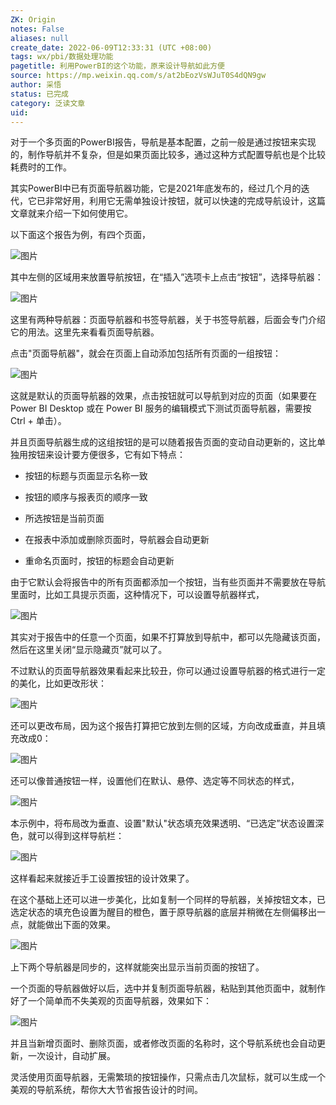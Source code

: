 ```yaml
---
ZK: Origin
notes: False
aliases: null
create_date: 2022-06-09T12:33:31 (UTC +08:00)
tags: wx/pbi/数据处理功能
pagetitle: 利用PowerBI的这个功能，原来设计导航如此方便
source: https://mp.weixin.qq.com/s/at2bEozVsWJuT0S4dQN9gw
author: 采悟
status: 已完成
category: 泛读文章
uid: 
---
```


对于一个多页面的PowerBI报告，导航是基本配置，之前一般是通过按钮来实现的，制作导航并不复杂，但是如果页面比较多，通过这种方式配置导航也是个比较耗费时的工作。  

其实PowerBI中已有页面导航器功能，它是2021年底发布的，经过几个月的迭代，它已非常好用，利用它无需单独设计按钮，就可以快速的完成导航设计，这篇文章就来介绍一下如何使用它。  

以下面这个报告为例，有四个页面，

![图片](https://mmbiz.qpic.cn/mmbiz_png/aHEbZtANQJO1oPxE7Y532ybJjoNLBib1e2YLVtbEVXJ5qKoQENG7Q1W5vAcdEwuwYsgbCUbI4zvdEuh618IUhQA/640?wx_fmt=png&wxfrom=5&wx_lazy=1&wx_co=1)

其中左侧的区域用来放置导航按钮，在“插入”选项卡上点击“按钮”，选择导航器：

![图片](https://mmbiz.qpic.cn/mmbiz_png/aHEbZtANQJO1oPxE7Y532ybJjoNLBib1eAxmxk36cNkR1tCM0jplqyWupwVjU5lwFXicKUwSVxcnNHEPvTJpdzVw/640?wx_fmt=png&wxfrom=5&wx_lazy=1&wx_co=1)

这里有两种导航器：页面导航器和书签导航器，关于书签导航器，后面会专门介绍它的用法。这里先来看看页面导航器。

点击"页面导航器"，就会在页面上自动添加包括所有页面的一组按钮：  

![图片](https://mmbiz.qpic.cn/mmbiz_png/aHEbZtANQJO1oPxE7Y532ybJjoNLBib1eM5hfd8ia4aZLeiayE5t9gpdkhJ71DV1mJShAsfpicHViaAEZiaWc7eBSbgw/640?wx_fmt=png&wxfrom=5&wx_lazy=1&wx_co=1)

这就是默认的页面导航器的效果，点击按钮就可以导航到对应的页面（如果要在 Power BI Desktop 或在 Power BI 服务的编辑模式下测试页面导航器，需要按 Ctrl + 单击）。

并且页面导航器生成的这组按钮的是可以随着报告页面的变动自动更新的，这比单独用按钮来设计要方便很多，它有如下特点：  

-   按钮的标题与页面显示名称一致
    
-   按钮的顺序与报表页的顺序一致
    
-   所选按钮是当前页面
    
-   在报表中添加或删除页面时，导航器会自动更新
    
-   重命名页面时，按钮的标题会自动更新
    

由于它默认会将报告中的所有页面都添加一个按钮，当有些页面并不需要放在导航里面时，比如工具提示页面，这种情况下，可以设置导航器样式，

![图片](https://mmbiz.qpic.cn/mmbiz_png/aHEbZtANQJO1oPxE7Y532ybJjoNLBib1eZ2joh3ibjhncgrZI2xibT2YkUicyu348SET2G2RXMcHQKwcuOUAXlDG8g/640?wx_fmt=png&wxfrom=5&wx_lazy=1&wx_co=1)

其实对于报告中的任意一个页面，如果不打算放到导航中，都可以先隐藏该页面，然后在这里关闭“显示隐藏页”就可以了。  

不过默认的页面导航器效果看起来比较丑，你可以通过设置导航器的格式进行一定的美化，比如更改形状：

![图片](https://mmbiz.qpic.cn/mmbiz_png/aHEbZtANQJO1oPxE7Y532ybJjoNLBib1eW7lhiclr8xKeQQTbk2icC4N6JrBmy74ndV4gOInvFOw7P881r7ASaKoA/640?wx_fmt=png&wxfrom=5&wx_lazy=1&wx_co=1)

还可以更改布局，因为这个报告打算把它放到左侧的区域，方向改成垂直，并且填充改成0：

![图片](https://mmbiz.qpic.cn/mmbiz_png/aHEbZtANQJO1oPxE7Y532ybJjoNLBib1eb46dwNXH7SqBSdXIA3Kh4Z8cBrvgQFCdbawWSvrwgU71GGsXzUGY3g/640?wx_fmt=png&wxfrom=5&wx_lazy=1&wx_co=1)

还可以像普通按钮一样，设置他们在默认、悬停、选定等不同状态的样式，

![图片](https://mmbiz.qpic.cn/mmbiz_png/aHEbZtANQJO1oPxE7Y532ybJjoNLBib1e5fjzmtTibpFaWIqiciadY5jFgDicWwXN6uSW1ibIwPZucrCKzKtX6cEMU3A/640?wx_fmt=png&wxfrom=5&wx_lazy=1&wx_co=1)

本示例中，将布局改为垂直、设置"默认"状态填充效果透明、“已选定”状态设置深色，就可以得到这样导航栏：

![图片](https://mmbiz.qpic.cn/mmbiz_png/aHEbZtANQJO1oPxE7Y532ybJjoNLBib1eKk6gQVpanmB8FP2m4OyJW8b2YREVfR8wptMfbJIwS3KNJU77ia3RbyA/640?wx_fmt=png&wxfrom=5&wx_lazy=1&wx_co=1)

这样看起来就接近手工设置按钮的设计效果了。

在这个基础上还可以进一步美化，比如复制一个同样的导航器，关掉按钮文本，已选定状态的填充色设置为醒目的橙色，置于原导航器的底层并稍微在左侧偏移出一点，就能做出下面的效果。

![图片](https://mmbiz.qpic.cn/mmbiz_png/aHEbZtANQJO1oPxE7Y532ybJjoNLBib1eMVT31EzZz3d8D1DvvLxFo5pIVUvFW4dhUrWQvUmPS6KgNJIK0L6JhA/640?wx_fmt=png&wxfrom=5&wx_lazy=1&wx_co=1)

上下两个导航器是同步的，这样就能突出显示当前页面的按钮了。

一个页面的导航器做好以后，选中并复制页面导航器，粘贴到其他页面中，就制作好了一个简单而不失美观的页面导航器，效果如下：  

![图片](https://mmbiz.qpic.cn/mmbiz_gif/aHEbZtANQJO1oPxE7Y532ybJjoNLBib1ey9dDCHy0qFRrh9x8qnlOuo2aibDpJibd1wbPM6YoNc4EHxhm2lq2apgw/640?wx_fmt=gif&wxfrom=5&wx_lazy=1)

并且当新增页面时、删除页面，或者修改页面的名称时，这个导航系统也会自动更新，一次设计，自动扩展。

灵活使用页面导航器，无需繁琐的按钮操作，只需点击几次鼠标，就可以生成一个美观的导航系统，帮你大大节省报告设计的时间。
